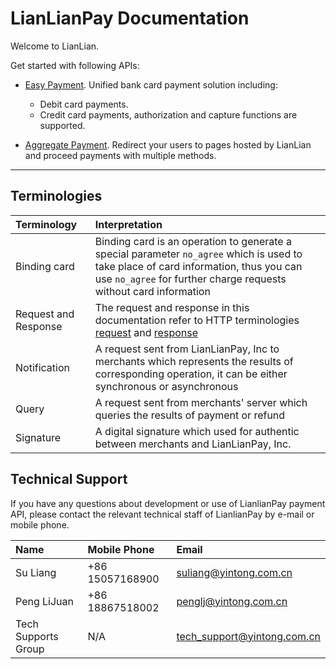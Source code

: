 # LianLianPay Documentation

Welcome to LianLian.

Get started with following APIs:

* [Easy Payment](docs/easypay.md). Unified bank card payment solution including:
    * Debit card payments.
    * Credit card payments, authorization and capture functions are supported.

* [Aggregate Payment](docs/aggregate_pay.md). Redirect your users to pages hosted by LianLian and proceed payments with multiple methods.

***

## Terminologies

|Terminology|Interpretation |
|:---|:---|
|Binding card|Binding card is an operation to generate a special parameter ```no_agree``` which is used to take place of card information, thus you can use ```no_agree``` for further charge requests without card information  |
|Request and Response| The request and response in this documentation refer to HTTP terminologies [request](https://en.wikipedia.org/wiki/Hypertext_Transfer_Protocol#Request_message) and [response](https://en.wikipedia.org/wiki/Hypertext_Transfer_Protocol#Response_message) |
|Notification| A request sent from LianLianPay, Inc to merchants which represents the results of corresponding operation, it can be either synchronous or asynchronous|
|Query| A request sent from merchants' server which queries the results of payment or refund|
|Signature| A digital signature which used for authentic between merchants and LianLianPay, Inc. |

## Technical Support

If you have any questions about development or use of LianlianPay payment API, please contact the relevant technical staff of LianlianPay by e-mail or mobile phone.

|Name|Mobile Phone|Email|
|:---|:---|:---|
|Su Liang|+86 15057168900|suliang@yintong.com.cn|
|Peng LiJuan|+86 18867518002|penglj@yintong.com.cn|
|Tech Supports Group| N/A| tech_support@yintong.com.cn|

